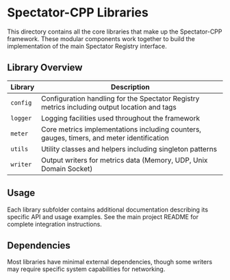 # Spectator-CPP Libraries

This directory contains all the core libraries that make up the Spectator-CPP framework. These modular components work
together to build the implementation of the main Spectator Registry interface.

## Library Overview

| Library  | Description                                                                                  |
|----------|----------------------------------------------------------------------------------------------|
| `config` | Configuration handling for the Spectator Registry metrics including output location and tags |
| `logger` | Logging facilities used throughout the framework                                             |
| `meter`  | Core metrics implementations including counters, gauges, timers, and meter identification    |
| `utils`  | Utility classes and helpers including singleton patterns                                     |
| `writer` | Output writers for metrics data (Memory, UDP, Unix Domain Socket)                      |

## Usage

Each library subfolder contains additional documentation describing its specific API and usage examples. See the main 
project README for complete integration instructions.

## Dependencies

Most libraries have minimal external dependencies, though some writers may require specific system capabilities for 
networking.
